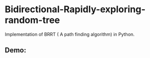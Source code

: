 # Bidirectional-Rapidly-exploring-random-tree
Implementation  of BRRT ( A path finding algorithm) in Python. 

## Demo:
[](https://github.com/basmango/Bidirectional-Rapidly-exploring-random-tree/raw/main/brrt.gif)
